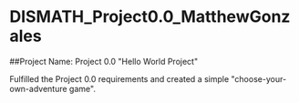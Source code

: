 # DISMATH_Project0.0_MatthewGonzales

##Project Name: Project 0.0 "Hello World Project" 

Fulfilled the Project 0.0 requirements and created a simple "choose-your-own-adventure game".


